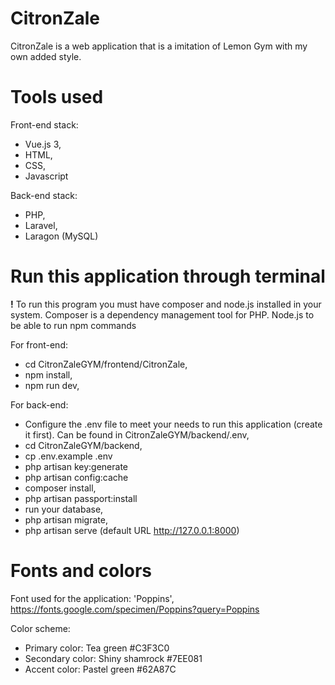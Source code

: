 # CitronZale

CitronZale is a web application that is a imitation of Lemon Gym with my own added style.

# Tools used

Front-end stack:
  -  Vue.js 3,
  -  HTML,
  -  CSS,
  -  Javascript

Back-end stack:
  - PHP,
  - Laravel,
  - Laragon (MySQL) 


# Run this application through terminal
**!** To run this program you must have composer and node.js installed in your system. Composer is a dependency management tool for PHP. Node.js to be able to run npm commands


For front-end:
  - cd CitronZaleGYM/frontend/CitronZale,
  - npm install,
  - npm run dev,

For back-end:
  - Configure the .env file to meet your needs to run this application (create it first). Can be found in CitronZaleGYM/backend/.env,
  - cd CitronZaleGYM/backend,
  - cp .env.example .env
  - php artisan key:generate
  - php artisan config:cache
  - composer install,
  - php artisan passport:install
  - run your database,
  - php artisan migrate,
  - php artisan serve (default URL http://127.0.0.1:8000)

# Fonts and colors

Font used for the application: 'Poppins', https://fonts.google.com/specimen/Poppins?query=Poppins

Color scheme:
  - Primary color: Tea green #C3F3C0
  - Secondary color: Shiny shamrock #7EE081
  - Accent color: Pastel green #62A87C

